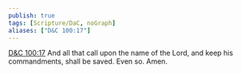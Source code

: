 ```yaml
---
publish: true
tags: [Scripture/DaC, noGraph]
aliases: ["D&C 100:17"]
---
```

[D&C 100:17](https://churchofjesuschrist.org/study/scriptures/dc-testament/dc/100?lang=eng&id=p17#p17) And all that call upon the name of the Lord, and keep his commandments, shall be saved. Even so. Amen.





